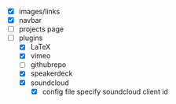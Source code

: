 - [X] images/links
- [X] navbar
- [ ] projects page
- [ ] plugins
    - [X] LaTeX
    - [X] vimeo
    - [ ] githubrepo
    - [X] speakerdeck
    - [X] soundcloud
        - [X] config file specify soundcloud client id
